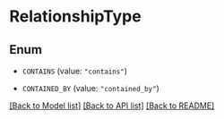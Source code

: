 # RelationshipType

## Enum


* `CONTAINS` (value: `"contains"`)

* `CONTAINED_BY` (value: `"contained_by"`)


[[Back to Model list]](../README.md#documentation-for-models) [[Back to API list]](../README.md#documentation-for-api-endpoints) [[Back to README]](../README.md)


